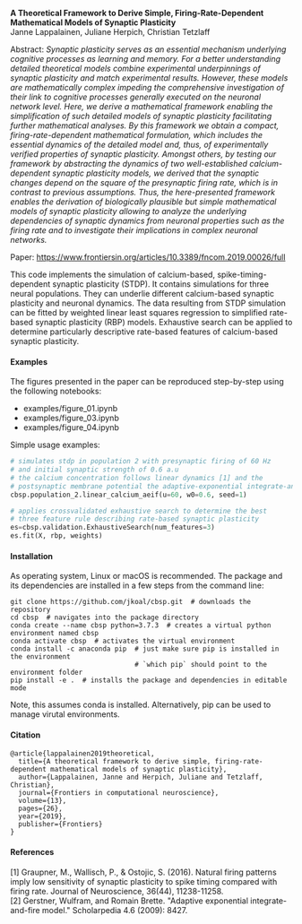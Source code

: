 **A Theoretical Framework to Derive Simple, Firing-Rate-Dependent Mathematical Models of Synaptic Plasticity**<br>
Janne Lappalainen, Juliane Herpich, Christian Tetzlaff

Abstract: *Synaptic plasticity serves as an essential mechanism underlying cognitive processes as learning and memory. For a better understanding detailed theoretical models combine experimental underpinnings of synaptic plasticity and match experimental results. However, these models are mathematically complex impeding the comprehensive investigation of their link to cognitive processes generally executed on the neuronal network level. Here, we derive a mathematical framework enabling the simplification of such detailed models of synaptic plasticity facilitating further mathematical analyses. By this framework we obtain a compact, firing-rate-dependent mathematical formulation, which includes the essential dynamics of the detailed model and, thus, of experimentally verified properties of synaptic plasticity. Amongst others, by testing our framework by abstracting the dynamics of two well-established calcium-dependent synaptic plasticity models, we derived that the synaptic changes depend on the square of the presynaptic firing rate, which is in contrast to previous assumptions. Thus, the here-presented framework enables the derivation of biologically plausible but simple mathematical models of synaptic plasticity allowing to analyze the underlying dependencies of synaptic dynamics from neuronal properties such as the firing rate and to investigate their implications in complex neuronal networks.*

Paper: https://www.frontiersin.org/articles/10.3389/fncom.2019.00026/full

This code implements the simulation of calcium-based, spike-timing-dependent synaptic plasticity (STDP).
It contains simulations for three neural populations. They can underlie different calcium-based synaptic plasticity and neuronal dynamics.
The data resulting from STDP simulation can be fitted by weighted linear least squares regression to simplified rate-based synaptic plasticity (RBP) models. Exhaustive search can be applied to determine particularly descriptive rate-based features of calcium-based synaptic plasticity.

#### Examples

The figures presented in the paper can be reproduced step-by-step using the following notebooks:

- examples/figure_01.ipynb
- examples/figure_03.ipynb
- examples/figure_04.ipynb

Simple usage examples:
```python
# simulates stdp in population 2 with presynaptic firing of 60 Hz
# and initial synaptic strength of 0.6 a.u
# the calcium concentration follows linear dynamics [1] and the 
# postsynaptic membrane potential the adaptive-exponential integrate-and-fire model [2]
cbsp.population_2.linear_calcium_aeif(u=60, w0=0.6, seed=1)

# applies crossvalidated exhaustive search to determine the best
# three feature rule describing rate-based synaptic plasticity
es=cbsp.validation.ExhaustiveSearch(num_features=3)
es.fit(X, rbp, weights)
```

#### Installation
As operating system, Linux or macOS is recommended.
The package and its dependencies are installed in a few steps from the command line:

```
git clone https://github.com/jkoal/cbsp.git  # downloads the repository
cd cbsp  # navigates into the package directory
conda create --name cbsp python=3.7.3  # creates a virtual python environment named cbsp
conda activate cbsp  # activates the virtual environment
conda install -c anaconda pip  # just make sure pip is installed in the environment 
                               # `which pip` should point to the environment folder
pip install -e .  # installs the package and dependencies in editable mode
```

Note, this assumes conda is installed. Alternatively, pip can be used to manage virutal environments.

#### Citation
```
@article{lappalainen2019theoretical,
  title={A theoretical framework to derive simple, firing-rate-dependent mathematical models of synaptic plasticity},
  author={Lappalainen, Janne and Herpich, Juliane and Tetzlaff, Christian},
  journal={Frontiers in computational neuroscience},
  volume={13},
  pages={26},
  year={2019},
  publisher={Frontiers}
}
```

#### References

<a id="1">[1]</a>  Graupner, M., Wallisch, P., & Ostojic, S. (2016). Natural firing patterns imply low sensitivity of synaptic plasticity to spike timing compared with firing rate. Journal of Neuroscience, 36(44), 11238-11258. <br>
<a id="2">[2]</a>  Gerstner, Wulfram, and Romain Brette. "Adaptive exponential integrate-and-fire model." Scholarpedia 4.6 (2009): 8427.
